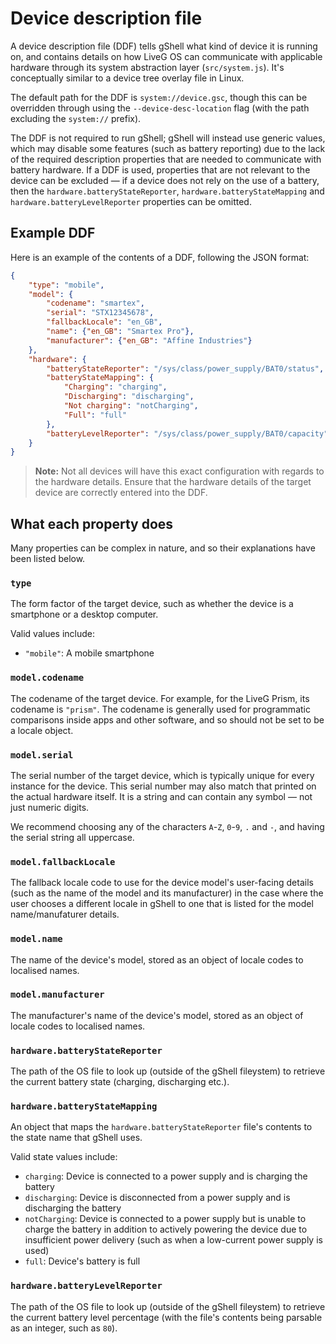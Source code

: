 # Device description file
A device description file (DDF) tells gShell what kind of device it is running on, and contains details on how LiveG OS can communicate with applicable hardware through its system abstraction layer (`src/system.js`). It's conceptually similar to a device tree overlay file in Linux.

The default path for the DDF is `system://device.gsc`, though this can be overridden through using the `--device-desc-location` flag (with the path excluding the `system://` prefix).

The DDF is not required to run gShell; gShell will instead use generic values, which may disable some features (such as battery reporting) due to the lack of the required description properties that are needed to communicate with battery hardware. If a DDF is used, properties that are not relevant to the device can be excluded — if a device does not rely on the use of a battery, then the `hardware.batteryStateReporter`, `hardware.batteryStateMapping` and `hardware.batteryLevelReporter` properties can be omitted.

## Example DDF
Here is an example of the contents of a DDF, following the JSON format:

```json
{
    "type": "mobile",
    "model": {
        "codename": "smartex",
        "serial": "STX12345678",
        "fallbackLocale": "en_GB",
        "name": {"en_GB": "Smartex Pro"},
        "manufacturer": {"en_GB": "Affine Industries"}
    },
    "hardware": {
        "batteryStateReporter": "/sys/class/power_supply/BAT0/status",
        "batteryStateMapping": {
            "Charging": "charging",
            "Discharging": "discharging",
            "Not charging": "notCharging",
            "Full": "full"
        },
        "batteryLevelReporter": "/sys/class/power_supply/BAT0/capacity"
    }
}
```

> **Note:** Not all devices will have this exact configuration with regards to the hardware details. Ensure that the hardware details of the target device are correctly entered into the DDF.

## What each property does
Many properties can be complex in nature, and so their explanations have been listed below.

### `type`
The form factor of the target device, such as whether the device is a smartphone or a desktop computer.

Valid values include:

* `"mobile"`: A mobile smartphone

### `model.codename`
The codename of the target device. For example, for the LiveG Prism, its codename is `"prism"`. The codename is generally used for programmatic comparisons inside apps and other software, and so should not be set to be a locale object.

### `model.serial`
The serial number of the target device, which is typically unique for every instance for the device. This serial number may also match that printed on the actual hardware itself. It is a string and can contain any symbol — not just numeric digits.

We recommend choosing any of the characters `A`-`Z`, `0`-`9`, `.` and `-`, and having the serial string all uppercase.

### `model.fallbackLocale`
The fallback locale code to use for the device model's user-facing details (such as the name of the model and its manufacturer) in the case where the user chooses a different locale in gShell to one that is listed for the model name/manufaturer details.

### `model.name`
The name of the device's model, stored as an object of locale codes to localised names.

### `model.manufacturer`
The manufacturer's name of the device's model, stored as an object of locale codes to localised names.

### `hardware.batteryStateReporter`
The path of the OS file to look up (outside of the gShell fileystem) to retrieve the current battery state (charging, discharging etc.).

### `hardware.batteryStateMapping`
An object that maps the `hardware.batteryStateReporter` file's contents to the state name that gShell uses.

Valid state values include:

* `charging`: Device is connected to a power supply and is charging the battery
* `discharging`: Device is disconnected from a power supply and is discharging the battery
* `notCharging`: Device is connected to a power supply but is unable to charge the battery in addition to actively powering the device due to insufficient power delivery (such as when a low-current power supply is used)
* `full`: Device's battery is full

### `hardware.batteryLevelReporter`
The path of the OS file to look up (outside of the gShell fileystem) to retrieve the current battery level percentage (with the file's contents being parsable as an integer, such as `80`).